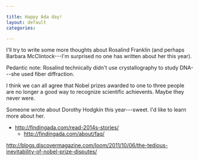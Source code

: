 ```yaml
---

title: Happy Ada day!
layout: default
categories: 

---
```


I'll try to write some more thoughts about Rosalind Franklin
(and perhaps Barbara McClintock---I'm surprised no one has written
about her this year).

Pedantic note: Rosalind technically didn't use crystallography to
study DNA---she used fiber diffraction.


I think we can all agree that Nobel prizes awarded to one to three
people are no longer a good way to recognize scientific achievents.
Maybe they never were.

Someone wrote about Dorothy Hodgkin this year---sweet.  I'd like to learn more
about her.

- http://findingada.com/read-2014s-stories/
  - http://findingada.com/about/faq/

http://blogs.discovermagazine.com/loom/2011/10/06/the-tedious-inevitability-of-nobel-prize-disputes/
